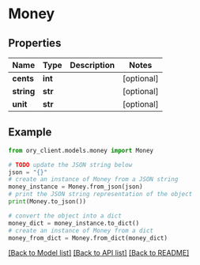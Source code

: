 # Money


## Properties

Name | Type | Description | Notes
------------ | ------------- | ------------- | -------------
**cents** | **int** |  | [optional] 
**string** | **str** |  | [optional] 
**unit** | **str** |  | [optional] 

## Example

```python
from ory_client.models.money import Money

# TODO update the JSON string below
json = "{}"
# create an instance of Money from a JSON string
money_instance = Money.from_json(json)
# print the JSON string representation of the object
print(Money.to_json())

# convert the object into a dict
money_dict = money_instance.to_dict()
# create an instance of Money from a dict
money_from_dict = Money.from_dict(money_dict)
```
[[Back to Model list]](../README.md#documentation-for-models) [[Back to API list]](../README.md#documentation-for-api-endpoints) [[Back to README]](../README.md)


